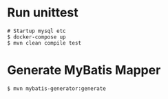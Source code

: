 # Run unittest
```shell
# Startup mysql etc
$ docker-compose up
$ mvn clean compile test
```

# Generate MyBatis Mapper
```shell script
$ mvn mybatis-generator:generate
```
